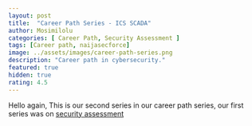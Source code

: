 ```yaml
---
layout: post
title:  "Career Path Series - ICS SCADA"
author: Mosimilolu
categories: [ Career Path, Security Assessment ]
tags: [Career path, naijasecforce]
image: ../assets/images/career-path-series.png
description: "Career path in cybersecurity."
featured: true
hidden: true
rating: 4.5
---
```


Hello again,
This is our second series in our career path series, our first series was on [security assessment](https://blog.naijasecforce.com/career-path-series-security-assessment/)
